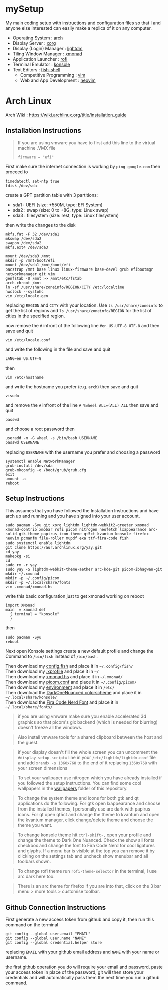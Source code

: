 # mySetup

My main coding setup with instructions and configuration files so that I and anyone else interested can easily make a replica of it on any computer.

- Operating System : [arch](./arch/)
- Display Server : [xorg](./xorg/)
- Display (Login) Manager : [lightdm](./lightdm/)
- Tiling Window Manager : [xmonad](./xmonad/)
- Application Launcher : [rofi]()
- Terminal Emulator : [konsole]()
- Text Editors : [fish-shell]()
  - Competitive Programming : [vim](./cpvim/)
  - Web and App Development : [neovim](./neovim/)

# Arch Linux

Arch Wiki : https://wiki.archlinux.org/title/installation_guide

## Installation Instructions

> If you are using vmware you have to first add this line to the virtual machine .VMX file
>
> ```
> firmware = "efi"
> ```

First make sure the internet connection is working by `ping google.com` then proceed to

```
timedatectl set-ntp true
fdisk /dev/sda
```

create a GPT partition table with 3 partitions:
  - sda1 : UEFI (size: +550M, type: EFI System)
  - sda2 : swap (size: 0 to +8G, type: Linux swap)
  - sda3 : filesystem (size: rest, type: Linux filesystem)

then write the changes to the disk

```
mkfs.fat -F 32 /dev/sda1
mkswap /dev/sda2
swapon /dev/sda2
mkfs.ext4 /dev/sda3

mount /dev/sda3 /mnt
mkdir -p /mnt/boot/efi
mount /dev/sda1 /mnt/boot/efi
pacstrap /mnt base linux linux-firmware base-devel grub efibootmgr networkmanager git vim 
genfstab -U /mnt >> /mnt/etc/fstab
arch-chroot /mnt
ln -sf /usr/share/zoneinfo/REGION/CITY /etc/localtime
hwclock --systohc
vim /etc/locale.gen
```

replacing `REGION` and `CITY` with your location. Use `ls /usr/share/zoneinfo` to get the list of regions and `ls /usr/share/zoneinfo/REGION` for the list of cities in the specified region.

now remove the `#` infront of the following line `#en_US.UTF-8 UTF-8` and then save and quit

```
vim /etc/locale.conf
```

and write the following in the file and save and quit

```
LANG=en_US.UTF-8
```

then

```
vim /etc/hostname
```

and write the hostname you prefer (e.g. `arch`) then save and quit

```
visudo
```

and remove the `#` infront of the line `# %wheel ALL=(ALL) ALL` then save and quit

```
passwd
```

and choose a root password then

```
useradd -m -G wheel -s /bin/bash USERNAME
passwd USERNAME
```

replacing `USERNAME` with the username you prefer and choosing a password

```
systemctl enable NetworkManager
grub-install /dev/sda
grub-mkconfig -o /boot/grub/grub.cfg
exit
umount -a
reboot
```

## Setup Instructions

This assumes that you have followed the Installation Instructions and have arch up and running and you have signed into your user account.

```
sudo pacman -Syu git xorg lightdm lightdm-webkit2-greeter xmonad xmonad-contrib xmobar rofi picom nitrogen neofetch lxappearance arc-solid-gtk-theme papirus-icon-theme qt5ct kvantum konsole firefox neovim pcmanfm file-roller mupdf exa ttf-fira-code fish
sudo systemctl enable lightdm
git clone https://aur.archlinux.org/yay.git
cd yay
makepkg -si
cd
sudo rm -r yay
sudo yay -S lightdm-webkit-theme-aether arc-kde-git picom-ibhagwan-git
mkdir ~/.xmonad
mkdir -p ~/.config/picom
mkdir -p ~/.local/share/fonts
vim .xmonad/xmonad.hs
```

write this basic configuration just to get xmonad working on reboot

```
import XMonad
main  = xmonad def
  { terminal = "konsole"
  }
```

then

```
sudo pacman -Syu
reboot
```

Next open Konsole settings create a new default profile and change the Command to `/bin/fish` instead of `/bin/bash`.

Then download my [config.fish](./configs/config.fish) and place it in `~/.config/fish/`			<br />
Then download my [.xprofile](./configs/.xprofile) and place it in `~/`			<br />
Then download my [xmonad.hs](./configs/xmonad.hs) and place it in `~/.xmonad/`		<br />
Then download my [picom.conf](./configs/picom.conf) and place it in `~/.config/picom/`	<br />
Then download my [environment](./configs/environment) and place it in `/etc/`		<br />
Then download the [DarkOneNuanced.colorscheme](./colorschemes/DarkOneNuanced.colorscheme) and place it in `~/.local/share/konsole/`		<br />
Then download the [Fira Code Nerd Font](./fonts/FiraCodeRegularNerdFontComplete.ttf) and place it in `~/.local/share/fonts/`		<br />

> if you are using vmware make sure you enable accelerated 3d graphics so that picom's glx backend (which is needed for blurring) doesn't freeze all the windows.

> Also install vmware tools for a shared clipboard between the host and the guest.

> if your display doesn't fill the whole screen you can uncomment the `#display-setup-script=` line in your `/etc/lightdm/lightdm.conf` file and add `xrandx -s 1360x768` to the end of it replacing `1360x768` with your screen dimensions

> To set your wallpaper use nitrogen which you have already installed if you followed the setup instructions. You can find some cool wallpapers in the [wallpapers](./wallpapers) folder of this repository.

> To change the system theme and icons for both gtk and qt applications do the following. For gtk open lxappearance and choose from the installed themes, I personally use arc dark with papirus icons. For qt open qt5ct and change the theme to kvantum and open the kvantum manager, click change/delete theme and choose the theme you want.

> To change konsole theme hit `ctrl-shift-,` open your profile and change the theme to Dark One Nuanced. Check the show all fonts checkbox and change the font to Fira Code Nerd for cool ligatures and glyphs. If a menu bar is visible at the top you can remove it by clicking on the settings tab and uncheck show menubar and all toolbars shown. 

> To change rofi theme run `rofi-theme-selector` in the terminal, I use arc dark here too.

> There is an arc theme for firefox if you are into that, click on the 3 bar menu > more tools > customise toolbar.

## Github Connection Instructions

First generate a new access token from github and copy it, then run this command on the terminal

```
git config --global user.email "EMAIL"
git config --global user.name "NAME"
git config --global credential.helper store
```

replacing `EMAIL` with your github email address and `NAME` with your name or username.

the first github operation you do will require your email and password, paste your access token in place of the password, git will then store your credentials and will automatically pass them the next time you run a github command.
